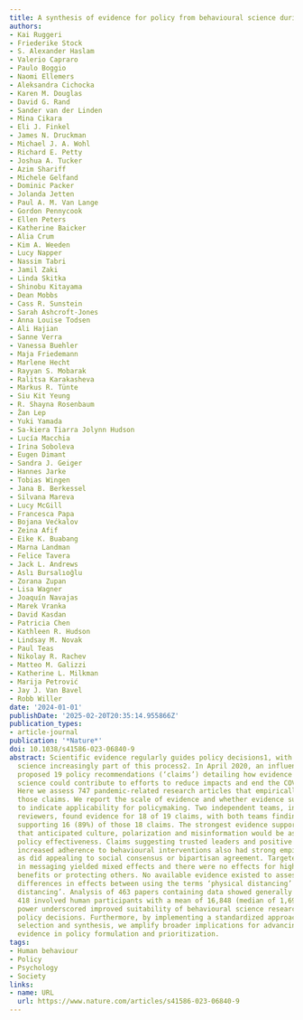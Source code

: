 ```yaml
---
title: A synthesis of evidence for policy from behavioural science during COVID-19
authors:
- Kai Ruggeri
- Friederike Stock
- S. Alexander Haslam
- Valerio Capraro
- Paulo Boggio
- Naomi Ellemers
- Aleksandra Cichocka
- Karen M. Douglas
- David G. Rand
- Sander van der Linden
- Mina Cikara
- Eli J. Finkel
- James N. Druckman
- Michael J. A. Wohl
- Richard E. Petty
- Joshua A. Tucker
- Azim Shariff
- Michele Gelfand
- Dominic Packer
- Jolanda Jetten
- Paul A. M. Van Lange
- Gordon Pennycook
- Ellen Peters
- Katherine Baicker
- Alia Crum
- Kim A. Weeden
- Lucy Napper
- Nassim Tabri
- Jamil Zaki
- Linda Skitka
- Shinobu Kitayama
- Dean Mobbs
- Cass R. Sunstein
- Sarah Ashcroft-Jones
- Anna Louise Todsen
- Ali Hajian
- Sanne Verra
- Vanessa Buehler
- Maja Friedemann
- Marlene Hecht
- Rayyan S. Mobarak
- Ralitsa Karakasheva
- Markus R. Tünte
- Siu Kit Yeung
- R. Shayna Rosenbaum
- Žan Lep
- Yuki Yamada
- Sa-kiera Tiarra Jolynn Hudson
- Lucía Macchia
- Irina Soboleva
- Eugen Dimant
- Sandra J. Geiger
- Hannes Jarke
- Tobias Wingen
- Jana B. Berkessel
- Silvana Mareva
- Lucy McGill
- Francesca Papa
- Bojana Većkalov
- Zeina Afif
- Eike K. Buabang
- Marna Landman
- Felice Tavera
- Jack L. Andrews
- Aslı Bursalıoğlu
- Zorana Zupan
- Lisa Wagner
- Joaquín Navajas
- Marek Vranka
- David Kasdan
- Patricia Chen
- Kathleen R. Hudson
- Lindsay M. Novak
- Paul Teas
- Nikolay R. Rachev
- Matteo M. Galizzi
- Katherine L. Milkman
- Marija Petrović
- Jay J. Van Bavel
- Robb Willer
date: '2024-01-01'
publishDate: '2025-02-20T20:35:14.955866Z'
publication_types:
- article-journal
publication: '*Nature*'
doi: 10.1038/s41586-023-06840-9
abstract: Scientific evidence regularly guides policy decisions1, with behavioural
  science increasingly part of this process2. In April 2020, an influential paper3
  proposed 19 policy recommendations (‘claims’) detailing how evidence from behavioural
  science could contribute to efforts to reduce impacts and end the COVID-19 pandemic.
  Here we assess 747 pandemic-related research articles that empirically investigated
  those claims. We report the scale of evidence and whether evidence supports them
  to indicate applicability for policymaking. Two independent teams, involving 72
  reviewers, found evidence for 18 of 19 claims, with both teams finding evidence
  supporting 16 (89%) of those 18 claims. The strongest evidence supported claims
  that anticipated culture, polarization and misinformation would be associated with
  policy effectiveness. Claims suggesting trusted leaders and positive social norms
  increased adherence to behavioural interventions also had strong empirical support,
  as did appealing to social consensus or bipartisan agreement. Targeted language
  in messaging yielded mixed effects and there were no effects for highlighting individual
  benefits or protecting others. No available evidence existed to assess any distinct
  differences in effects between using the terms ‘physical distancing’ and ‘social
  distancing’. Analysis of 463 papers containing data showed generally large samples;
  418 involved human participants with a mean of 16,848 (median of 1,699). That statistical
  power underscored improved suitability of behavioural science research for informing
  policy decisions. Furthermore, by implementing a standardized approach to evidence
  selection and synthesis, we amplify broader implications for advancing scientific
  evidence in policy formulation and prioritization.
tags:
- Human behaviour
- Policy
- Psychology
- Society
links:
- name: URL
  url: https://www.nature.com/articles/s41586-023-06840-9
---
```

